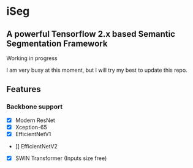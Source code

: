 # iSeg
## A powerful Tensorflow 2.x based Semantic Segmentation Framework

Working in progress

I am very busy at this moment, but I will try my best to update this repo.

## Features
### Backbone support

- [x] Modern ResNet
- [x] Xception-65
- [x] EfficientNetV1
- [] EfficientNetV2
- [x] SWIN Transformer (Inputs size free)